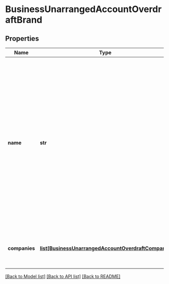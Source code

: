 # BusinessUnarrangedAccountOverdraftBrand

## Properties
Name | Type | Description | Notes
------------ | ------------- | ------------- | -------------
**name** | **str** | Nome da Marca reportada pelo participante do Open Finance. O conceito a que se refere a &#x27;marca&#x27; é em essência uma promessa da empresa em fornecer uma série específica de atributos, benefícios e serviços uniformes aos clientes. | 
**companies** | [**list[BusinessUnarrangedAccountOverdraftCompany]**](BusinessUnarrangedAccountOverdraftCompany.md) | Companies traz uma lista de todas as instituições da Marca | 

[[Back to Model list]](../README.md#documentation-for-models) [[Back to API list]](../README.md#documentation-for-api-endpoints) [[Back to README]](../README.md)

